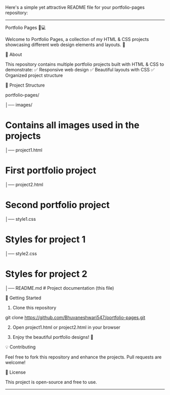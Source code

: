 Here's a simple yet attractive README file for your portfolio-pages repository:


---

Portfolio Pages 🎨💻

Welcome to Portfolio Pages, a collection of my HTML & CSS projects showcasing different web design elements and layouts. 🚀

📌 About

This repository contains multiple portfolio projects built with HTML & CSS to demonstrate:
✅ Responsive web design
✅ Beautiful layouts with CSS
✅ Organized project structure

📂 Project Structure

portfolio-pages/

│── images/ 
# Contains all images used in the projects
│── project1.html
# First portfolio project
│── project2.html  
# Second portfolio project
│── style1.css   
# Styles for project 1
│── style2.css 
# Styles for project 2
│── README.md        # Project documentation (this file)

🚀 Getting Started

1. Clone this repository

git clone https://github.com/Bhuvaneshwari547/portfolio-pages.git


2. Open project1.html or project2.html in your browser


3. Enjoy the beautiful portfolio designs! 🎉



💡 Contributing

Feel free to fork this repository and enhance the projects. Pull requests are welcome!

📜 License

This project is open-source and free to use.


---

